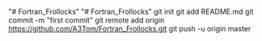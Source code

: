 "# Fortran_Frollocks" 
"# Fortran_Frollocks"  git init git add README.md git commit -m "first commit" git remote add origin https://github.com/A3Tom/Fortran_Frollocks.git git push -u origin master 
